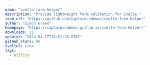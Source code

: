 ```yaml
---
name: "svelte-form-helper"
description: "Provide lightweight form validation for Svelte."
repo_url: "https://github.com/captaincodeman/svelte-form-helper"
author: "Simon Green"
homepage: "https://captaincodeman.github.io/svelte-form-helper/"
downloads: 11
updated: "2024-04-27T18:51:26.876Z"
github_stars: 56
svelte5: true
tags: 
  - utility
---
```

